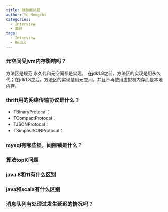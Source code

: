 ```yaml
---
title: 脉脉面试题
author: Yu Mengchi
categories:
  - Interview
  - 面经
tags:
  - Interview
  - Redis
---
```

  
### 元空间受jvm内存影响吗？
方法区是规范
永久代和元空间都是实现。
在jdk1.8之前，方法区的实现是用永久代；在jdk1.8之后，方法区的实现是用元空间，并且不再使用虚拟机内存而是本地内存。




### thrift用的网络传输协议是什么？
- TBinaryProtocal：
- TCompactProtocal：
- TJSONProtocal：
- TSimpleJSONProtocal：

### mysql有哪些锁，间隙锁是什么？

### 算法topK问题

### java 8和11有什么区别

### java和scala有什么区别

### 消息队列有处理过发生延迟的情况吗？




